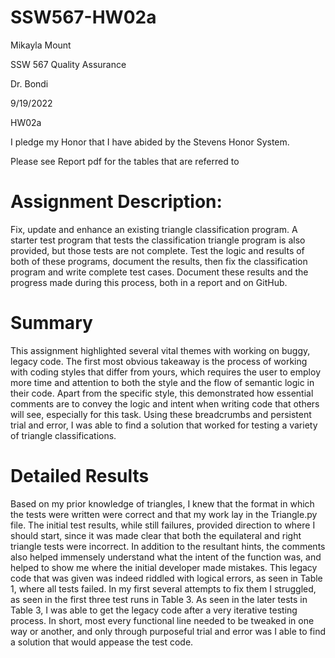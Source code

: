 # SSW567-HW02a

Mikayla Mount

SSW 567 Quality Assurance

Dr. Bondi 

9/19/2022

HW02a

I pledge my Honor that I have abided by the Stevens Honor System.

Please see Report pdf for the tables that are referred to

# Assignment Description:
Fix, update and enhance an existing triangle classification program. A starter test program that tests the classification triangle program is also provided, but those tests are not complete. Test the logic and results of both of these programs, document the results, then fix the classification program and write complete test cases. Document these results and the progress made during this process, both in a report and on GitHub. 
# Summary
This assignment highlighted several vital themes with working on buggy, legacy code. The first most obvious takeaway is the process of working with coding styles that differ from yours, which requires the user to employ more time and attention to both the style and the flow of semantic logic in their code. Apart from the specific style, this demonstrated how essential comments are to convey the logic and intent when writing code that others will see, especially for this task. Using these breadcrumbs and persistent trial and error, I was able to find a solution that worked for testing a variety of triangle classifications.
# Detailed Results
Based on my prior knowledge of triangles, I knew that the format in which the tests were written were correct and that my work lay in the Triangle.py file.  The initial test results, while still failures, provided direction to where I should start, since it was made clear that both the equilateral and right triangle tests were incorrect.  In addition to the resultant hints, the comments also helped immensely understand what the intent of the function was, and helped to show me where the initial developer made mistakes. This legacy code that was given was indeed riddled with logical errors, as seen in Table 1, where all tests failed. In my first several attempts to fix them I struggled, as seen in the first three test runs  in Table 3. As seen in the later tests in Table 3, I was able to get the legacy code after a very iterative testing process. In short, most every functional line needed to be tweaked in one way or another, and only through purposeful trial and error was I able to find a solution that would appease the test code. 


